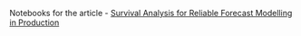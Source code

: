 Notebooks for the article - [Survival Analysis for Reliable Forecast Modelling in Production](https://towardsdatascience.com/reliable-forecast-modelling-2094cc5237a1)
